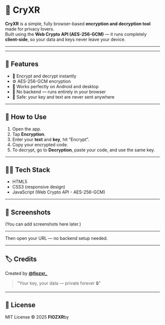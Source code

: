 # 💠 CryXR

**CryXR** is a simple, fully browser-based **encryption and decryption tool** made for privacy lovers.  
Built using the **Web Crypto API (AES-256-GCM)** — it runs completely **client-side**, so your data and keys never leave your device.

---

---

## 🚀 Features

- 🔐 Encrypt and decrypt instantly  
- ⚙️ AES-256-GCM encryption  
- 📱 Works perfectly on Android and desktop  
- 🧠 No backend — runs entirely in your browser  
- 💾 Safe: your key and text are never sent anywhere  

---

## 🧰 How to Use

1. Open the app.
2. Tap **Encryption**.
3. Enter your **text** and **key**, hit “Encrypt”.
4. Copy your encrypted code.
5. To decrypt, go to **Decryption**, paste your code, and use the same key.

---

## 🧑‍💻 Tech Stack

- HTML5  
- CSS3 (responsive design)  
- JavaScript (Web Crypto API - AES-256-GCM)

---

## 📸 Screenshots

(You can add screenshots here later.)

---

Then open your URL — no backend setup needed.

---

## 🏷️ Credits

Created by **[@fiozxr_](https://github.com/fiozxr)**  
> “Your key, your data — private forever 🔒”

---

## 🪪 License

MIT License © 2025 **FIOZXR**by
